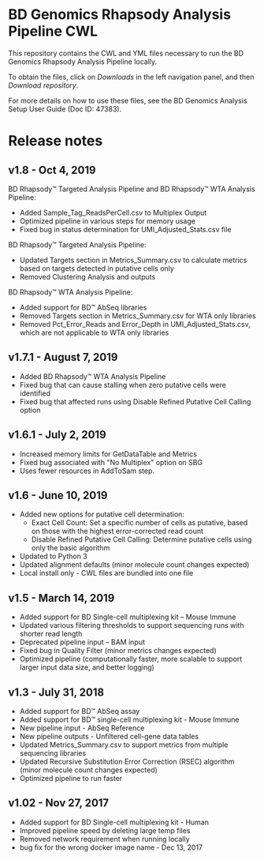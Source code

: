 # BD Genomics Rhapsody Analysis Pipeline CWL

This repository contains the CWL and YML files necessary to run the BD Genomics Rhapsody Analysis Pipeline locally.

To obtain the files, click on _Downloads_ in the left navigation panel, and then _Download repository_.

For more details on how to use these files, see the BD Genomics Analysis Setup User Guide (Doc ID: 47383).

# Release notes

## v1.8 - Oct 4, 2019

BD Rhapsody™ Targeted Analysis Pipeline and BD Rhapsody™ WTA Analysis Pipeline:
- Added Sample_Tag_ReadsPerCell.csv to Multiplex Output
- Optimized pipeline in various steps for memory usage
- Fixed bug in status determination for UMI_Adjusted_Stats.csv file

BD Rhapsody™ Targeted Analysis Pipeline:
- Updated Targets section in Metrics_Summary.csv to calculate metrics based on targets detected in putative cells only
- Removed Clustering Analysis and outputs 

BD Rhapsody™ WTA Analysis Pipeline:
- Added support for BD™ AbSeq libraries
- Removed Targets section in Metrics_Summary.csv for WTA only libraries
- Removed Pct_Error_Reads and Error_Depth in UMI_Adjusted_Stats.csv, which are not applicable to WTA only libraries


## v1.7.1 - August 7, 2019
- Added BD Rhapsody™ WTA Analysis Pipeline
- Fixed bug that can cause stalling when zero putative cells were identified
- Fixed bug that affected runs using Disable Refined Putative Cell Calling option

## v1.6.1 - July 2, 2019
- Increased memory limits for GetDataTable and Metrics
- Fixed bug associated with "No Multiplex" option on SBG
- Uses fewer resources in AddToSam step.
 
## v1.6 - June 10, 2019
- Added new options for putative cell determination:
  - Exact Cell Count: Set a specific number of cells as putative, based on those with the highest error-corrected read count
  - Disable Refined Putative Cell Calling: Determine putative cells using only the basic algorithm
- Updated to Python 3
- Updated alignment defaults (minor molecule count changes expected)
- Local install only - CWL files are bundled into one file

## v1.5 - March 14, 2019
- Added support for BD Single-cell multiplexing kit – Mouse Immune
- Updated various filtering thresholds to support sequencing runs with shorter read length
- Deprecated pipeline input – BAM input
- Fixed bug in Quality Filter (minor metrics changes expected)
- Optimized pipeline (computationally faster, more scalable to support larger input data size, and better logging)

## v1.3 - July 31, 2018
- Added support for BD™ AbSeq assay
- Added support for BD™ single-cell multiplexing kit - Mouse Immune
- New pipeline input - AbSeq Reference
- New pipeline outputs - Unfiltered cell-gene data tables
- Updated Metrics_Summary.csv to support metrics from multiple sequencing libraries
- Updated Recursive Substitution Error Correction (RSEC) algorithm (minor molecule count changes expected)
- Optimized pipeline to run faster

## v1.02  - Nov 27, 2017
- Added support for BD Single-cell multiplexing kit - Human
- Improved pipeline speed by deleting large temp files
- Removed network requirement when running locally
- bug fix for the wrong docker image name - Dec 13, 2017
